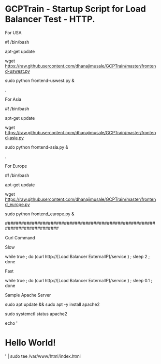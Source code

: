 # GCPTrain - Startup Script for Load Balancer Test - HTTP. 

For USA 

#! /bin/bash

apt-get update

wget https://raw.githubusercontent.com/dhanajimusale/GCPTrain/master/frontend-uswest.py

sudo python frontend-uswest.py &


.


For  Asia 

#! /bin/bash

apt-get update

wget https://raw.githubusercontent.com/dhanajimusale/GCPTrain/master/frontend-asia.py

sudo python frontend-asia.py &


.


For  Europe 

#! /bin/bash

apt-get update

wget https://raw.githubusercontent.com/dhanajimusale/GCPTrain/master/frontend_europe.py

sudo python frontend_europe.py &


############################################################################


Curl Command

Slow 

while true ; do (curl http://[Load Balancer ExternalIP]/service ) ; sleep 2 ; done 


Fast

while true ; do (curl http://[Load Balancer ExternalIP]/service ) ; sleep 0.1 ; done 




Sample Apache Server 

sudo apt update && sudo apt -y install apache2

sudo systemctl status apache2

echo '<!doctype html><html><body><h1>Hello World!</h1></body></html>' | sudo tee /var/www/html/index.html
  
